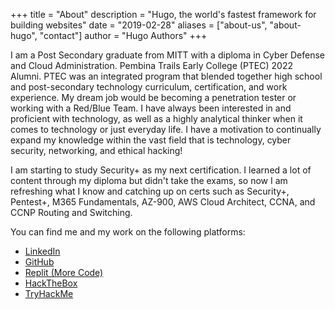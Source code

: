 +++
title = "About"
description = "Hugo, the world's fastest framework for building websites"
date = "2019-02-28"
aliases = ["about-us", "about-hugo", "contact"]
author = "Hugo Authors"
+++

I am a Post Secondary graduate from MITT with a diploma in Cyber Defense and Cloud Administration. Pembina Trails Early College (PTEC) 2022 Alumni. PTEC was an integrated program that blended together high school and post-secondary technology curriculum, certification, and work experience. My dream job would be becoming a penetration tester or working with a Red/Blue Team. I have always been interested in and proficient with technology, as well as a highly analytical thinker when it comes to technology or just everyday life. I have a motivation to continually expand my knowledge within the vast field that is technology, cyber security, networking, and ethical hacking!

I am starting to study Security+ as my next certification. I learned a lot of content through my diploma but didn't take the exams, so now I am refreshing what I know and catching up on certs such as Security+, Pentest+, M365 Fundamentals, AZ-900, AWS Cloud Architect, CCNA, and CCNP Routing and Switching.

You can find me and my work on the following platforms:

* [LinkedIn](https://www.linkedin.com/in/sarosales/)
* [GitHub](https://github.com/SRosales0520/)
* [Replit \(More Code\)](https://replit.com/@SRosales0520/)
* [HackTheBox](https://app.hackthebox.com/profile/1358369)
* [TryHackMe](https://tryhackme.com/p/d4rk)